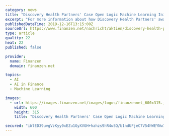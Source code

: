 ```yaml
---
category: news
title: "Discovery Health Partners' Case Open Logic Machine Learning Initiative Receives FutureEdge 50 Award from IDG"
excerpt: "For more information about how Discovery Health Partners' award-winning team and technologies are helping health payers solve payment integrity challenges to improve financial ... AI & machine learning, data analytics and cloud, to create business value. The award-winning CIO portfolio — CIO.com, CIO events, CIO Strategic Marketing Services ..."
publishedDateTime: 2019-12-16T13:15:00Z
sourceUrl: https://www.finanzen.net/nachricht/aktien/discovery-health-partners-case-open-logic-machine-learning-initiative-receives-futureedge-50-award-from-idg-8327870
type: article
quality: 22
heat: 22
published: false

provider:
  name: Finanzen
  domain: finanzen.net

topics:
  - AI
  - AI in Finance
  - Machine Learning

images:
  - url: https://images.finanzen.net/images/logos/finanzennet_600x315.jpg
    width: 600
    height: 315
    title: "Discovery Health Partners' Case Open Logic Machine Learning Initiative Receives FutureEdge 50 Award from IDG"

secured: "iWlED39uvgVzKyy0xEZu1GyXVGH+hahzs9hR4w3Q/b1ndUFjeC7V54hWEYNw7RSvtjuNhxPu4Y3NLPcJM2Fwa3C2zJ4NDQqbYsI0d38TArvpGFTQ0tTqo4a8njWcthod6isV0crrQTx9weyn0L2uv4XB9epqKy7AZQR183L9wakuNlIqsEiIYUcCz1moLg6Tgu1TSlyRb1onDBCor6ybE9iCT3mCpL98vkSiGy9lPKyb7Eu+uGLQLNWFzMFGQqdQy3pHiVRViyQ1zTT22Sw6rw==;gX0u9LIAi9WdUOb9n8UNtA=="
---
```



